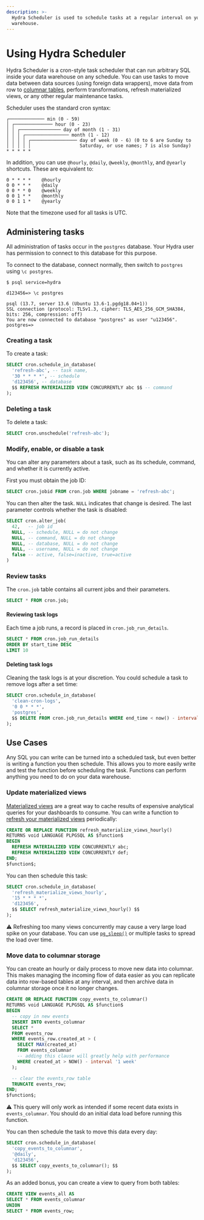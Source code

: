 ```yaml
---
description: >-
  Hydra Scheduler is used to schedule tasks at a regular interval on your data
  warehouse.
---
```


# Using Hydra Scheduler

Hydra Scheduler is a cron-style task scheduler that can run arbitrary SQL inside your data warehouse on any schedule. You can use tasks to move data between data sources (using foreign data wrappers), move data from row to [columnar tables](../../features/columnar.md), perform transformations, refresh materialized views, or any other regular maintenance tasks.

Scheduler uses the standard cron syntax:

```
┌───────────── min (0 - 59)
│ ┌────────────── hour (0 - 23)
│ │ ┌─────────────── day of month (1 - 31)
│ │ │ ┌──────────────── month (1 - 12)
│ │ │ │ ┌───────────────── day of week (0 - 6) (0 to 6 are Sunday to
│ │ │ │ │                  Saturday, or use names; 7 is also Sunday)
* * * * *
```

In addition, you can use `@hourly`, `@daily`, `@weekly`, `@monthly`, and `@yearly` shortcuts. These are equivalent to:

```
0 * * * *    @hourly
0 0 * * *    @daily
0 0 * * 0    @weekly
0 0 1 * *    @monthly
0 0 1 1 *    @yearly
```

Note that the timezone used for all tasks is UTC.

## Administering tasks

All administration of tasks occur in the `postgres` database. Your Hydra user has permission to connect to this database for this purpose.

To connect to the database, connect normally, then switch to `postgres` using `\c postgres`.

```
$ psql service=hydra

d123456=> \c postgres

psql (13.7, server 13.6 (Ubuntu 13.6-1.pgdg18.04+1))
SSL connection (protocol: TLSv1.3, cipher: TLS_AES_256_GCM_SHA384, bits: 256, compression: off)
You are now connected to database "postgres" as user "u123456".
postgres=>
```

### Creating a task

To create a task:

```sql
SELECT cron.schedule_in_database(
  'refresh-abc', -- task name,
  '30 * * * *', -- schedule
  'd123456', -- database
  $$ REFRESH MATERIALIZED VIEW CONCURRENTLY abc $$ -- command
);
```

### Deleting a task

To delete a task:

```sql
SELECT cron.unschedule('refresh-abc');
```

### Modify, enable, or disable a task

You can alter any parameters about a task, such as its schedule, command, and whether it is currently active.

First you must obtain the job ID:

```sql
SELECT cron.jobid FROM cron.job WHERE jobname = 'refresh-abc';
```

You can then alter the task. `NULL` indicates that change is desired. The last parameter controls whether the task is disabled:

```sql
SELECT cron.alter_job(
  42,   -- job id
  NULL, -- schedule, NULL = do not change
  NULL, -- command, NULL = do not change
  NULL, -- database, NULL = do not change
  NULL, -- username, NULL = do not change
  false -- active, false=inactive, true=active
)
```

### Review tasks

The `cron.job` table contains all current jobs and their parameters.

```sql
SELECT * FROM cron.job;
```

#### Reviewing task logs

Each time a job runs, a record is placed in `cron.job_run_details`.

```sql
SELECT * FROM cron.job_run_details
ORDER BY start_time DESC
LIMIT 10
```

#### Deleting task logs

Cleaning the task logs is at your discretion. You could schedule a task to remove logs after a set time:

```sql
SELECT cron.schedule_in_database(
  'clean-cron-logs',
  '0 0 * * *',
  'postgres',
  $$ DELETE FROM cron.job_run_details WHERE end_time < now() - interval '7 days' $$
);
```

## Use Cases

Any SQL you can write can be turned into a scheduled task, but even better is writing a function you then schedule. This allows you to more easily write and test the function before scheduling the task. Functions can perform anything you need to do on your data warehouse.

### Update materialized views

[Materialized views](https://www.postgresql.org/docs/14/sql-creatematerializedview.html) are a great way to cache results of expensive analytical queries for your dashboards to consume. You can write a function to [refresh your materialized views](https://www.postgresql.org/docs/14/sql-refreshmaterializedview.html) periodically:

```sql
CREATE OR REPLACE FUNCTION refresh_materialize_views_hourly()
RETURNS void LANGUAGE PLPGSQL AS $function$
BEGIN
  REFRESH MATERIALIZED VIEW CONCURRENTLY abc;
  REFRESH MATERIALIZED VIEW CONCURRENTLY def;
END;
$function$;
```

You can then schedule this task:

```sql
SELECT cron.schedule_in_database(
  'refresh_materialize_views_hourly',
  '15 * * * *',
  'd123456',
  $$ SELECT refresh_materialize_views_hourly() $$
);
```

:warning: Refreshing too many views concurrently may cause a very large load spike on your database. You can use [`pg_sleep()`](https://www.postgresql.org/docs/current/functions-datetime.html#FUNCTIONS-DATETIME-DELAY) or multiple tasks to spread the load over time.

### Move data to columnar storage

You can create an hourly or daily process to move new data into columnar. This makes managing the incoming flow of data easier as you can replicate data into row-based tables at any interval, and then archive data in columnar storage once it no longer changes.

```sql
CREATE OR REPLACE FUNCTION copy_events_to_columnar()
RETURNS void LANGUAGE PLPGSQL AS $function$
BEGIN
  -- copy in new events
  INSERT INTO events_columnar
  SELECT *
  FROM events_row
  WHERE events_row.created_at > (
    SELECT MAX(created_at)
    FROM events_columnar
    -- adding this clause will greatly help with performance
    WHERE created_at > NOW() - interval '1 week'
  );

  -- clear the events_row table
  TRUNCATE events_row;
END;
$function$;
```

:warning: This query will only work as intended if some recent data exists in `events_columnar`. You should do an initial data load before running this function.

You can then schedule the task to move this data every day:

```sql
SELECT cron.schedule_in_database(
  'copy_events_to_columnar',
  '@daily',
  'd123456',
  $$ SELECT copy_events_to_columnar(); $$
);
```

As an added bonus, you can create a view to query from both tables:

```sql
CREATE VIEW events_all AS
SELECT * FROM events_columnar
UNION
SELECT * FROM events_row;
```
